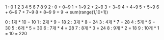 1 : 0 1 2 3 4 5 6 7 8 9
2 : 0 + 0~9
    1 + 1~9
    2 + 2~9
    3 + 3~9
    4 + 4~9
    5 + 5~9
    6 + 6~9
    7 + 7~9
    8 + 8~9
    9 + 9
    -> sum(range(1,10+1))

0 :  1개 * 10 = 10
1 :  2개 *  9 = 18
2 :  3개 *  8 = 24
3 :  4개 *  7 = 28
4 :  5개 *  6 = 30
5 :  6개 *  5 = 30
6 :  7개 *  4 = 28
7 :  8개 *  3 = 24
8 :  9개 *  2 = 18
9 : 10개 *  1 = 10
= 220